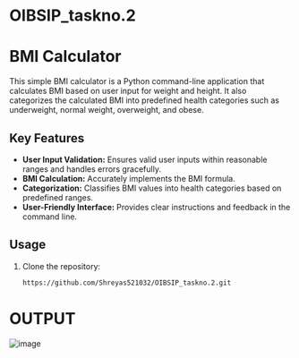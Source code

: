 # OIBSIP_taskno.2
# BMI Calculator

This simple BMI calculator is a Python command-line application that calculates BMI based on user input for weight and height. It also categorizes the calculated BMI into predefined health categories such as underweight, normal weight, overweight, and obese.

## Key Features

- **User Input Validation:** Ensures valid user inputs within reasonable ranges and handles errors gracefully.
- **BMI Calculation:** Accurately implements the BMI formula.
- **Categorization:** Classifies BMI values into health categories based on predefined ranges.
- **User-Friendly Interface:** Provides clear instructions and feedback in the command line.

## Usage

1. Clone the repository:

   ```bash
   https://github.com/Shreyas521032/OIBSIP_taskno.2.git

# OUTPUT

![image](https://github.com/Shreyas521032/OIBSIP_taskno.2/assets/149940538/914c8280-cb54-4aba-a9d5-bcf8cfa236f0)
